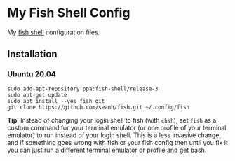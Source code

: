 My Fish Shell Config
====================

My [fish shell](https://fishshell.com/) configuration files.

Installation
------------

### Ubuntu 20.04

```terminal
sudo add-apt-repository ppa:fish-shell/release-3
sudo apt-get update
sudo apt install --yes fish git
git clone https://github.com/seanh/fish.git ~/.config/fish
```

**Tip**: Instead of changing your login shell to fish (with `chsh`), set `fish`
as a custom command for your terminal emulator (or one profile of your terminal
emulator) to run instead of your login shell. This is a less invasive change,
and if something goes wrong with fish or your fish config then until you fix it
you can just run a different terminal emulator or profile and get bash.
